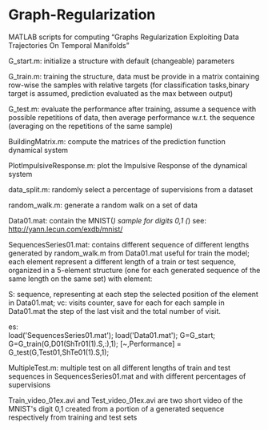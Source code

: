 # Graph-Regularization
MATLAB scripts for computing “Graphs Regularization Exploiting Data Trajectories On Temporal Manifolds”

G_start.m: initialize a structure with default (changeable) parameters

G_train.m: training the structure, data must be provide in a matrix containing row-wise the samples with relative targets (for classification tasks,binary target is assumed, prediction evaluated as the max between output)

G_test.m: evaluate the performance after training, assume a sequence with possible repetitions of data, then average performance w.r.t. the sequence (averaging on the repetitions of the same sample)

BuildingMatrix.m: compute the matrices of the prediction function dynamical system

PlotImpulsiveResponse.m: plot the Impulsive Response of the dynamical system

data_split.m: randomly select a percentage of supervisions from a dataset

random_walk.m: generate a random walk on a set of data

Data01.mat: contain the MNIST(*) sample for digits 0,1
(*) see: http://yann.lecun.com/exdb/mnist/

SequencesSeries01.mat: contains different sequence of different lengths generated by random_walk.m from Data01.mat useful for train the model; each element represent a different length of a train or test sequence, organized in a 5-element structure (one for each generated sequence of the same length on the same set) with element:

S: sequence, representing at each step the selected position of the element in Data01.mat;
vc: visits counter, save for each for each sample in Data01.mat the step of the last visit and the total number of visit.

es:  
load('SequencesSeries01.mat');
load('Data01.mat');
G=G_start;
G=G_train(G,D01(ShTr01(1).S,:),1);
[~,Performance] = G_test(G,Test01,ShTe01(1).S,1);

MultipleTest.m: multiple test on all different lengths of train and test sequences in SequencesSeries01.mat and with different percentages of supervisions

Train_video_01ex.avi and Test_video_01ex.avi are two short video of the MNIST's digit 0,1 created from a portion of a generated sequence respectively from training and test sets
